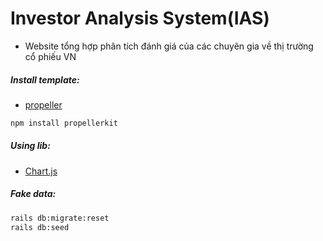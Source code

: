 # Investor Analysis System(IAS)
- Website tổng hợp phân tích đánh giá của các chuyên gia về thị trường cổ phiếu VN

##### Install template:
- [propeller](https://opensource.propeller.in/get-started/)
``` sh
npm install propellerkit
```

##### Using lib:
- [Chart.js](https://www.chartjs.org/docs/latest/charts/line.html)

##### Fake data:
``` sh
rails db:migrate:reset
rails db:seed
```
